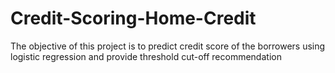 # Credit-Scoring-Home-Credit
The objective of this project is to predict credit score of the borrowers using logistic regression and provide threshold cut-off recommendation
